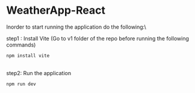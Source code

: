# WeatherApp-React
Inorder to start running the application do the following:\

step1 : Install Vite  (Go to v1 folder of the repo before running the following commands)
```console
npm install vite
```
\
step2: Run the application

```console
npm run dev
```
